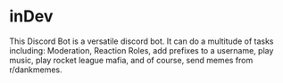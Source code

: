 # inDev

This Discord Bot is a versatile discord bot. It can do a multitude of tasks including: Moderation, Reaction Roles, add prefixes to a username, play music, play rocket league mafia, and of course, send memes from r/dankmemes.
